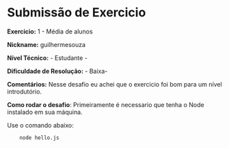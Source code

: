# Submissão de Exercicio

**Exercicio:** 1 - Média de alunos

**Nickname:** guilhermesouza

**Nível Técnico:** - Estudante -

**Dificuldade de Resolução:** - Baixa-

**Comentários:** Nesse desafio eu achei que o exercicio foi bom para um nível introdutório.

**Como rodar o desafio**: Primeiramente é necessario que tenha o Node instalado em sua máquina.

Use o comando abaixo: 
```bash
    node hello.js 
```
